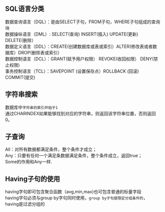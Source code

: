 
SQL语言分类
------------

数据查询语言（DQL）：是由SELECT子句，FROM子句，WHERE子句组成的查询块<br>
数据操纵语言（DML）: SELECT(查询) INSERT(插入) UPDATE(更新) DELETE(删除）<br>
数据定义语言（DDL）：CREATE(创建数据库或表或索引）ALTER(修改表或者数据库）DROP(删除表或索引）<br>
数据控制语言（DCL）：GRANT(赋予用户权限） REVOKE(收回权限） DENY(禁止权限)<br>
事务控制语言（TCL）：SAVEPOINT (设置保存点）ROLLBACK (回滚) COMMIT(提交)<br>


字符串搜索
----------
数据库中`字符串的索引开始于1`<br>
通过CHARINDEX如果能够找到对应的字符串，则返回该字符串位置，否则返回0。


子查询
------
All：对所有数据都满足条件，整个条件才成立；<br>
Any：只要有任何一个满足条数据满足条件，整个条件成立，返回true；<br>
Some的作用和Any一样.


Having子句的使用
----------------
having字句即可包含聚合函数（avg,min,max)也可包含普通的标量字段<br>
having字句必须与group by字句同时使用，`group by子句是限定分组条件的`，having是过滤分组的

